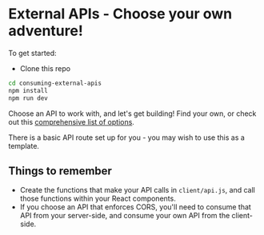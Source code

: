 # External APIs - Choose your own adventure!


To get started: 

* Clone this repo

```sh
cd consuming-external-apis
npm install
npm run dev
```

Choose an API to work with, and let's get building! Find your own, or check out this [comprehensive list of options](https://github.com/public-apis/public-apis).

There is a basic API route set up for you - you may wish to use this as a template.

## Things to remember
* Create the functions that make your API calls in `client/api.js`, and call those functions within your React components.
* If you choose an API that enforces CORS, you'll need to consume that API from your server-side, and consume your own API from the client-side.



